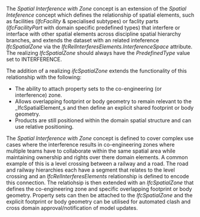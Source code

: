 
The _Spatial Interference with Zone_ concept is an extension of the _Spatial Inteference_ concept which defines the relationship of spatial elements, such as facilities (_IfcFacility_ & specialised subtypes) or faclity parts (_IfcFacilityPart_ with domain specific predefined types) that interfere or interface with other spatial elements across discipline spatial hierarchy branches, and extends the dataset with an related inteference _IfcSpatialZone_ via the _IfcRelInterferesElements.InterferenceSpace_ attribute. The realizing _IfcSpatialZone_ should always have the _PredefinedType_ value set to INTERFERENCE.

The addition of a realizing _ifcSpatialZone_ extends the functionality of this relationship with the following:
- The ability to attach property sets to the co-engineering (or interference) zone.
- Allows overlapping footprint or body geometry to remain relevant to the _IfcSpatialElement_s and then define an explicit shared  footprint or body geometry.
- Products are still positioned within the domain spatial structure and can use relative positioning.

The _Spatial Interference with Zone_ concept is defined to cover complex use cases where the interference results in co-engineering zones where multiple teams have to collaborate within the same spatial area while maintaining ownership and rights over there domain elements. A common example of this is a level crossing between a railway and a road. The road and railway hierarchies each have a segment that relates to the level crossing and an _IfcRelInterferesElements_ relationship is defined to encode this connection. The relatiohsip is then extended with an _IfcSpatialZone_ that defines the co-engineering zone and specific overlapping footprint or body geometry. Property sets can then be attached to the _IfcSpatialZone_ and the explicit footprint or body geometry can be utilised for automated clash and cross domain approval/notification of model updates.
